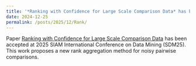 ```yaml
---
title: '*Ranking with Confidence for Large Scale Comparison Data* has been accepted at 2025 SDM25!'
date: 2024-12-25
permalink: /posts/2025/12/Rank/
---
```

Paper [Ranking with Confidence for Large Scale Comparison Data](/publication/2025-01-02-Ranking) has been accepted at 2025 SIAM International Conference on Data Mining (SDM25). This work proposes a new rank aggregation method for noisy pairwise comparisons.


